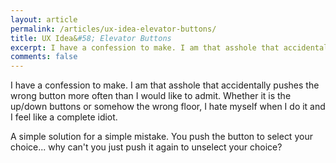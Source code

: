 ```yaml
---
layout: article
permalink: /articles/ux-idea-elevator-buttons/
title: UX Idea&#58; Elevator Buttons
excerpt: I have a confession to make. I am that asshole that accidentally pushes the wrong button more often then I would like to admit. Whether it is the up/down buttons or somehow the wrong floor.
comments: false
---
```


<p>I have a confession to make. I am that asshole that accidentally pushes the wrong button more often than I would like to admit. Whether it is the up/down buttons or somehow the wrong floor, I hate myself when I do it and I feel like a complete idiot.</p>
<p>A simple solution for a simple mistake. You push the button to select your choice... why can't you just push it again to unselect your choice? </p>
